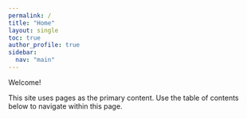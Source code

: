 ```yaml
---
permalink: /
title: "Home"
layout: single
toc: true
author_profile: true
sidebar:
  nav: "main"
---
```


Welcome!

This site uses pages as the primary content. Use the table of contents below to navigate within this page.

